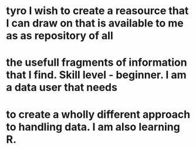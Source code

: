 # tyro  I wish to create a reasource that I can draw on that is available to me as as repository of all
# the usefull fragments of information that I find.  Skill level - beginner.  I am a data user that needs
# to create a wholly different approach to handling data.  I am also learning R.
